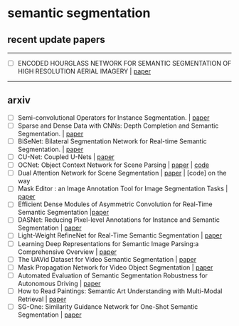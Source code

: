 # semantic segmentation

## recent update papers

----

- [ ] ENCODED HOURGLASS NETWORK FOR SEMANTIC SEGMENTATION OF HIGH RESOLUTION AERIAL IMAGERY | [paper](https://arxiv.org/pdf/1810.12813.pdf)

----

## arxiv
- [ ] Semi-convolutional Operators for Instance Segmentation. | [paper](https://arxiv.org/pdf/1807.10712.pdf)
- [ ] Sparse and Dense Data with CNNs: Depth Completion and Semantic Segmentation. | [paper](https://arxiv.org/pdf/1808.00769.pdf)
- [ ] BiSeNet: Bilateral Segmentation Network for Real-time Semantic Segmentation. | [paper](https://arxiv.org/pdf/1808.00897.pdf)
- [ ] CU-Net: Coupled U-Nets | [paper](https://arxiv.org/pdf/1808.06521.pdf)
- [ ] OCNet: Object Context Network for Scene Parsing | [paper](https://arxiv.org/pdf/1809.00916.pdf) | [code](https://github.com/PkuRainBow/OCNet)
- [ ] Dual Attention Network for Scene Segmentation | [paper](https://arxiv.org/pdf/1809.02983.pdf) | [code] on the way
- [ ] Mask Editor : an Image Annotation Tool for Image Segmentation Tasks | [paper](https://arxiv.org/pdf/1809.06461.pdf)
- [ ] Efficient Dense Modules of Asymmetric Convolution for Real-Time Semantic Segmentation |[paper](https://arxiv.org/pdf/1809.06323.pdf)
- [ ] DASNet: Reducing Pixel-level Annotations for Instance and Semantic Segmentation | [paper](https://arxiv.org/pdf/1809.06013.pdf)
- [ ] Light-Weight RefineNet for Real-Time Semantic Segmentation | [paper](https://arxiv.org/pdf/1810.03272.pdf)
- [ ] Learning Deep Representations for Semantic Image Parsing:a Comprehensive Overview | [paper](https://arxiv.org/pdf/1810.04377.pdf)
- [ ] The UAVid Dataset for Video Semantic Segmentation | [paper](https://arxiv.org/pdf/1810.10438.pdf)
- [ ] Mask Propagation Network for Video Object Segmentation | [paper](https://arxiv.org/pdf/1810.10289.pdf)
- [ ] Automated Evaluation of Semantic Segmentation Robustness for Autonomous Driving | [paper](https://arxiv.org/pdf/1810.10193.pdf)
- [ ] How to Read Paintings: Semantic Art Understanding with Multi-Modal Retrieval | [paper](https://arxiv.org/pdf/1810.09617.pdf)
- [ ] SG-One: Similarity Guidance Network for One-Shot Semantic Segmentation | [paper](https://arxiv.org/pdf/1810.09091.pdf)
